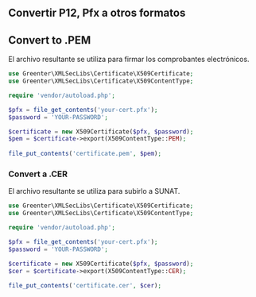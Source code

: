 ## Convertir P12, Pfx a otros formatos

## Convert to .PEM
El archivo resultante se utiliza para firmar los comprobantes electrónicos.
```php
use Greenter\XMLSecLibs\Certificate\X509Certificate;
use Greenter\XMLSecLibs\Certificate\X509ContentType;

require 'vendor/autoload.php';

$pfx = file_get_contents('your-cert.pfx');
$password = 'YOUR-PASSWORD';

$certificate = new X509Certificate($pfx, $password);
$pem = $certificate->export(X509ContentType::PEM);
    
file_put_contents('certificate.pem', $pem);
```

### Convert a .CER
El archivo resultante se utiliza para subirlo a SUNAT.
```php
use Greenter\XMLSecLibs\Certificate\X509Certificate;
use Greenter\XMLSecLibs\Certificate\X509ContentType;

require 'vendor/autoload.php';

$pfx = file_get_contents('your-cert.pfx');
$password = 'YOUR-PASSWORD';

$certificate = new X509Certificate($pfx, $password);
$cer = $certificate->export(X509ContentType::CER);
    
file_put_contents('certificate.cer', $cer);
```
